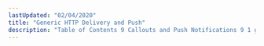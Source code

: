 ```yaml
---
lastUpdated: "02/04/2020"
title: "Generic HTTP Delivery and Push"
description: "Table of Contents 9 Callouts and Push Notifications 9 1 generic delivery msg dispose 9 2 http request eval 9 3 http response eval..."
---
```


